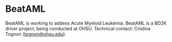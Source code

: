 # BeatAML

BeatAML is working to addess Acute Myeloid Leukemia.  BeatAML is a BD2K driver project, being conducted at OHSU.  Technical
contact: Cristina Tognon (tognon@ohsu.edu).
